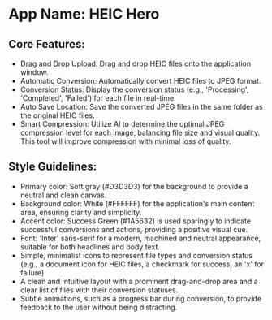 # **App Name**: HEIC Hero

## Core Features:

- Drag and Drop Upload: Drag and drop HEIC files onto the application window.
- Automatic Conversion: Automatically convert HEIC files to JPEG format.
- Conversion Status: Display the conversion status (e.g., 'Processing', 'Completed', 'Failed') for each file in real-time.
- Auto Save Location: Save the converted JPEG files in the same folder as the original HEIC files.
- Smart Compression: Utilize AI to determine the optimal JPEG compression level for each image, balancing file size and visual quality. This tool will improve compression with minimal loss of quality.

## Style Guidelines:

- Primary color: Soft gray (#D3D3D3) for the background to provide a neutral and clean canvas.
- Background color: White (#FFFFFF) for the application's main content area, ensuring clarity and simplicity.
- Accent color: Success Green (#1A5632) is used sparingly to indicate successful conversions and actions, providing a positive visual cue.
- Font: 'Inter' sans-serif for a modern, machined and neutral appearance, suitable for both headlines and body text.
- Simple, minimalist icons to represent file types and conversion status (e.g., a document icon for HEIC files, a checkmark for success, an 'x' for failure).
- A clean and intuitive layout with a prominent drag-and-drop area and a clear list of files with their conversion statuses.
- Subtle animations, such as a progress bar during conversion, to provide feedback to the user without being distracting.
